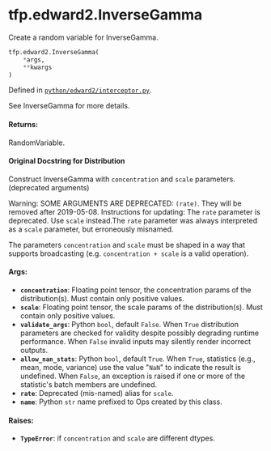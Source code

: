 <div itemscope itemtype="http://developers.google.com/ReferenceObject">
<meta itemprop="name" content="tfp.edward2.InverseGamma" />
<meta itemprop="path" content="Stable" />
</div>

# tfp.edward2.InverseGamma

Create a random variable for InverseGamma.

``` python
tfp.edward2.InverseGamma(
    *args,
    **kwargs
)
```



Defined in [`python/edward2/interceptor.py`](https://github.com/tensorflow/probability/tree/master/tensorflow_probability/python/edward2/interceptor.py).

<!-- Placeholder for "Used in" -->

See InverseGamma for more details.

#### Returns:

  RandomVariable.

#### Original Docstring for Distribution

Construct InverseGamma with `concentration` and `scale` parameters. (deprecated arguments)

Warning: SOME ARGUMENTS ARE DEPRECATED: `(rate)`. They will be removed after 2019-05-08.
Instructions for updating:
The `rate` parameter is deprecated. Use `scale` instead.The `rate` parameter was always interpreted as a `scale` parameter, but erroneously misnamed.

The parameters `concentration` and `scale` must be shaped in a way that
supports broadcasting (e.g. `concentration + scale` is a valid operation).


#### Args:

* <b>`concentration`</b>: Floating point tensor, the concentration params of the
    distribution(s). Must contain only positive values.
* <b>`scale`</b>: Floating point tensor, the scale params of the distribution(s).
    Must contain only positive values.
* <b>`validate_args`</b>: Python `bool`, default `False`. When `True` distribution
    parameters are checked for validity despite possibly degrading runtime
    performance. When `False` invalid inputs may silently render incorrect
    outputs.
* <b>`allow_nan_stats`</b>: Python `bool`, default `True`. When `True`, statistics
    (e.g., mean, mode, variance) use the value "`NaN`" to indicate the
    result is undefined. When `False`, an exception is raised if one or
    more of the statistic's batch members are undefined.
* <b>`rate`</b>: Deprecated (mis-named) alias for `scale`.
* <b>`name`</b>: Python `str` name prefixed to Ops created by this class.



#### Raises:

* <b>`TypeError`</b>: if `concentration` and `scale` are different dtypes.